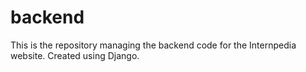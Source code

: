 # backend
This is the repository managing the backend code for the Internpedia website. Created using Django.
